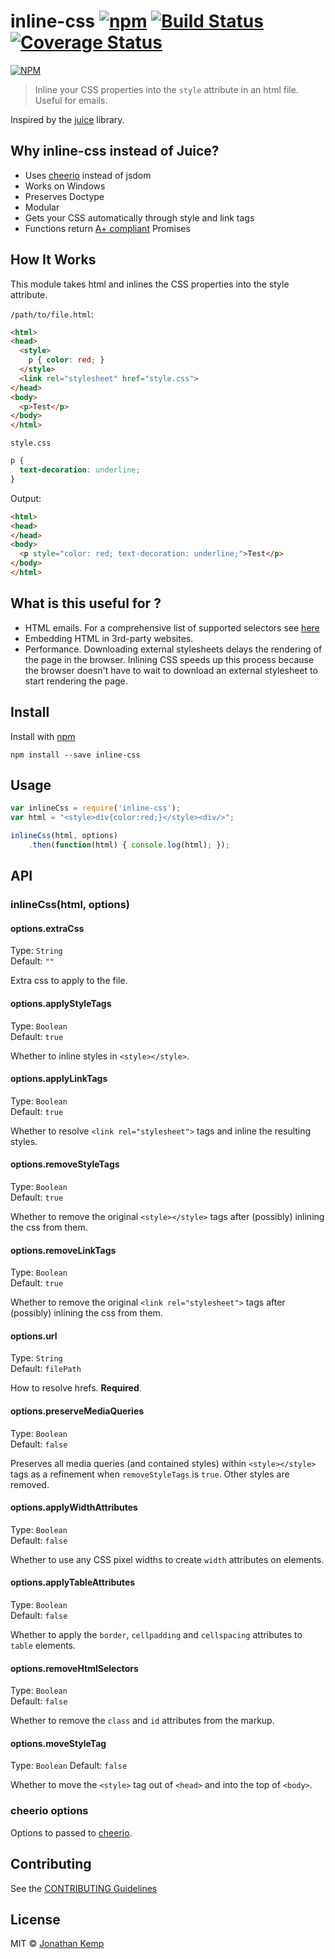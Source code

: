 # inline-css [![npm](http://img.shields.io/npm/v/inline-css.svg?style=flat)](https://badge.fury.io/js/inline-css) [![Build Status](https://travis-ci.org/jonkemp/inline-css.svg?branch=master)](https://travis-ci.org/jonkemp/inline-css) [![Coverage Status](https://coveralls.io/repos/jonkemp/inline-css/badge.svg?branch=master&service=github)](https://coveralls.io/github/jonkemp/inline-css?branch=master)

[![NPM](https://nodei.co/npm/inline-css.png?downloads=true)](https://nodei.co/npm/inline-css/)

> Inline your CSS properties into the `style` attribute in an html file. Useful for emails.

Inspired by the [juice](https://github.com/Automattic/juice) library.

## Why inline-css instead of Juice?
- Uses [cheerio](https://github.com/cheeriojs/cheerio) instead of jsdom
- Works on Windows
- Preserves Doctype
- Modular
- Gets your CSS automatically through style and link tags
- Functions return [A+ compliant](https://promisesaplus.com/) Promises

## How It Works

This module takes html and inlines the CSS properties into the style attribute.

`/path/to/file.html`:
```html
<html>
<head>
  <style>
    p { color: red; }
  </style>
  <link rel="stylesheet" href="style.css">
</head>
<body>
  <p>Test</p>
</body>
</html>
```

`style.css`
```css
p {
  text-decoration: underline;
}
```

Output:
```html
<html>
<head>
</head>
<body>
  <p style="color: red; text-decoration: underline;">Test</p>
</body>
</html>
```

## What is this useful for ?

- HTML emails. For a comprehensive list of supported selectors see
[here](http://www.campaignmonitor.com/css/)
- Embedding HTML in 3rd-party websites.
- Performance. Downloading external stylesheets delays the rendering of the page in the browser. Inlining CSS speeds up this process because the browser doesn't have to wait to download an external stylesheet to start rendering the page.


## Install

Install with [npm](https://npmjs.org/package/inline-css)

```
npm install --save inline-css
```

## Usage

```js
var inlineCss = require('inline-css');
var html = "<style>div{color:red;}</style><div/>";

inlineCss(html, options)
    .then(function(html) { console.log(html); });
```

## API

### inlineCss(html, options)


#### options.extraCss

Type: `String`  
Default: `""`

Extra css to apply to the file.


#### options.applyStyleTags

Type: `Boolean`  
Default: `true`

Whether to inline styles in `<style></style>`.


#### options.applyLinkTags

Type: `Boolean`  
Default: `true`

Whether to resolve `<link rel="stylesheet">` tags and inline the resulting styles.


#### options.removeStyleTags

Type: `Boolean`  
Default: `true`

Whether to remove the original `<style></style>` tags after (possibly) inlining the css from them.


#### options.removeLinkTags

Type: `Boolean`  
Default: `true`

Whether to remove the original `<link rel="stylesheet">` tags after (possibly) inlining the css from them.

#### options.url

Type: `String`  
Default: `filePath`

How to resolve hrefs. **Required**.

#### options.preserveMediaQueries

Type: `Boolean`  
Default: `false`

Preserves all media queries (and contained styles) within `<style></style>` tags as a refinement when `removeStyleTags` is `true`. Other styles are removed.

#### options.applyWidthAttributes

Type: `Boolean`  
Default: `false`

Whether to use any CSS pixel widths to create `width` attributes on elements.

#### options.applyTableAttributes

Type: `Boolean`  
Default: `false`

Whether to apply the `border`, `cellpadding` and `cellspacing` attributes to `table` elements.

#### options.removeHtmlSelectors

Type: `Boolean`  
Default: `false`

Whether to remove the `class` and `id` attributes from the markup.

#### options.moveStyleTag

Type: `Boolean`
Default: `false`

Whether to move the `<style>` tag out of `<head>` and into the top of `<body>`.

### cheerio options

Options to passed to [cheerio](https://github.com/cheeriojs/cheerio).

## Contributing

See the [CONTRIBUTING Guidelines](https://github.com/jonkemp/inline-css/blob/master/CONTRIBUTING.md)

## License

MIT © [Jonathan Kemp](http://jonkemp.com)
